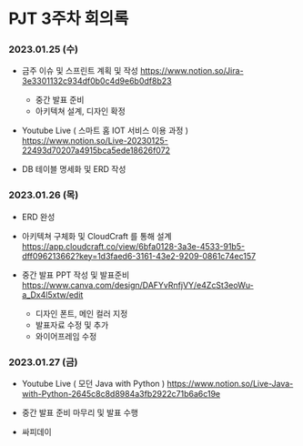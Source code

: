 # PJT 3주차 회의록

### 2023.01.25 (수)

- 금주 이슈 및 스프린트 계획 및 작성
https://www.notion.so/Jira-3e3301132c934df0b0c4d9e6b0df8b23

  - 중간 발표 준비
  - 아키텍쳐 설계, 디자인 확정

- Youtube Live ( 스마트 홈 IOT 서비스 이용 과정 )
https://www.notion.so/Live-20230125-22493d70207a4915bca5ede18626f072

- DB 테이블 명세화 및 ERD 작성

### 2023.01.26 (목)

- ERD 완성

- 아키텍쳐 구체화 및 CloudCraft 를 통해 설계
https://app.cloudcraft.co/view/6bfa0128-3a3e-4533-91b5-dff096213662?key=1d3faed6-3161-43e2-9209-0861c74ec157

- 중간 발표 PPT 작성 및 발표준비
https://www.canva.com/design/DAFYvRnfjVY/e4ZcSt3eoWu-a_Dx4l5xtw/edit

  - 디자인 폰트, 메인 컬러 지정
  - 발표자료 수정 및 추가
  - 와이어프레임 수정


### 2023.01.27 (금)

- Youtube Live ( 모던 Java with Python )
https://www.notion.so/Live-Java-with-Python-2645c8c8d8984a3fb2922c71b6a6c19e

- 중간 발표 준비 마무리 및 발표 수행

- 싸피데이
